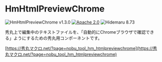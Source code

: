 # HmHtmlPreviewChrome

![HmHtmlPreviewChrome v1.3.0](https://img.shields.io/badge/HmHtmlPreviewChrome-v1.3.0-6479ff.svg)
[![Apache 2.0](https://img.shields.io/badge/license-Apache_2.0-blue.svg?style=flat)](LICENSE)
![Hidemaru 8.73](https://img.shields.io/badge/Hidemaru-v8.73-6479ff.svg)

秀丸上で編集中のテキストファイルを、「自動的にChromeブラウザで確認できる」ようにするための秀丸用コンポーネントです。

[https://秀丸マクロ.net/?page=nobu_tool_hm_htmlpreviewchrome](https://秀丸マクロ.net/?page=nobu_tool_hm_htmlpreviewchrome)



